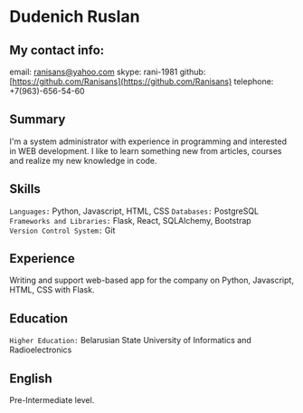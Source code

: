 # Dudenich Ruslan

## My contact info:

email: [ranisans@yahoo.com](mailto:ranisans@yahoo.com)
skype: rani-1981
github: [https://github.com/Ranisans](https://github.com/Ranisans)
telephone: +7(963)-656-54-60

## Summary

I'm a system administrator with experience in programming and interested in WEB development. I like to learn something new from articles, courses and realize my new knowledge in code.

## Skills

`Languages:` Python, Javascript, HTML, CSS
`Databases:` PostgreSQL
`Frameworks and Libraries:` Flask, React, SQLAlchemy, Bootstrap  
`Version Control System:` Git

## Experience

Writing and support web-based app for the company on Python, Javascript, HTML, CSS with Flask.

## Education

`Higher Education:` Belarusian State University of Informatics and Radioelectronics

## English

Pre-Intermediate level.
